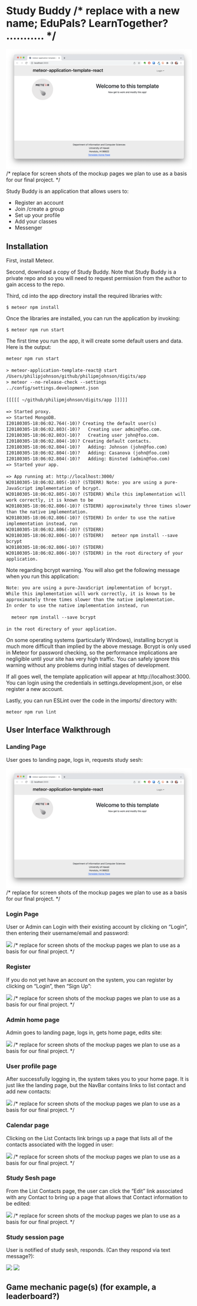 # Study Buddy  /* replace with a new name; EduPals? LearnTogether? ........... */

<img src="doc/landing-page.png">   /* replace for  screen shots of the mockup pages we plan to use as a basis for our final project. */

Study Buddy is an application that allows users to:

  * Register an account
  * Join /create a group
  * Set up your profile
  * Add your classes
  * Messenger

## Installation
First, install Meteor.

Second, download a copy of Study Buddy. Note that Study Buddy is a private repo and so you will need to request permission from the author to gain access to the repo.

Third, cd into the app directory install the required libraries with:

```
$ meteor npm install

```

Once the libraries are installed, you can run the application by invoking:

```
$ meteor npm run start

```

The first time you run the app, it will create some default users and data. Here is the output:

```
meteor npm run start

> meteor-application-template-react@ start /Users/philipjohnson/github/philipmjohnson/digits/app
> meteor --no-release-check --settings ../config/settings.development.json

[[[[[ ~/github/philipmjohnson/digits/app ]]]]]

=> Started proxy.                             
=> Started MongoDB.                           
I20180305-18:06:02.764(-10)? Creating the default user(s)
I20180305-18:06:02.803(-10)?   Creating user admin@foo.com.
I20180305-18:06:02.803(-10)?   Creating user john@foo.com.
I20180305-18:06:02.804(-10)? Creating default contacts.
I20180305-18:06:02.804(-10)?   Adding: Johnson (john@foo.com)
I20180305-18:06:02.804(-10)?   Adding: Casanova (john@foo.com)
I20180305-18:06:02.804(-10)?   Adding: Binsted (admin@foo.com)
=> Started your app.

=> App running at: http://localhost:3000/
W20180305-18:06:02.805(-10)? (STDERR) Note: you are using a pure-JavaScript implementation of bcrypt.
W20180305-18:06:02.805(-10)? (STDERR) While this implementation will work correctly, it is known to be
W20180305-18:06:02.806(-10)? (STDERR) approximately three times slower than the native implementation.
W20180305-18:06:02.806(-10)? (STDERR) In order to use the native implementation instead, run
W20180305-18:06:02.806(-10)? (STDERR) 
W20180305-18:06:02.806(-10)? (STDERR)   meteor npm install --save bcrypt
W20180305-18:06:02.806(-10)? (STDERR) 
W20180305-18:06:02.806(-10)? (STDERR) in the root directory of your application.
```

Note regarding bcrypt warning. You will also get the following message when you run this application:

```
Note: you are using a pure-JavaScript implementation of bcrypt.
While this implementation will work correctly, it is known to be
approximately three times slower than the native implementation.
In order to use the native implementation instead, run

  meteor npm install --save bcrypt

in the root directory of your application.
```

On some operating systems (particularly Windows), installing bcrypt is much more difficult than implied by the above message. Bcrypt is only used in Meteor for password checking, so the performance implications are negligible until your site has very high traffic. You can safely ignore this warning without any problems during initial stages of development.

If all goes well, the template application will appear at http://localhost:3000. You can login using the credentials in settings.development.json, or else register a new account.

Lastly, you can run ESLint over the code in the imports/ directory with:

```
meteor npm run lint
```
## User Interface Walkthrough

### Landing Page
User goes to landing page, logs in, requests study sesh:

<img src="doc/landing-page.png">     /* replace for  screen shots of the mockup pages we plan to use as a basis for our final project. */

### Login Page
User or Admin can Login with their existing account by clicking on “Login”, then entering their username/email and password:

<img src="doc/register.png">     /* replace for  screen shots of the mockup pages we plan to use as a basis for our final project. */

### Register
If you do not yet have an account on the system, you can register by clicking on “Login”, then “Sign Up”:

<img src="doc/register.png">     /* replace for  screen shots of the mockup pages we plan to use as a basis for our final project. */

### Admin home page
Admin goes to landing page, logs in, gets home page, edits site:

<img src="doc/amin.png">    /* replace for  screen shots of the mockup pages we plan to use as a basis for our final project. */


### User profile page
After successfully logging in, the system takes you to your home page. It is just like the landing page, but the NavBar contains links to list contact and add new contacts:

<img src="doc/user-page.png">     /* replace for  screen shots of the mockup pages we plan to use as a basis for our final project. */

### Calendar page
Clicking on the List Contacts link brings up a page that lists all of the contacts associated with the logged in user:

<img src="doc/calendar.png">    /* replace for  screen shots of the mockup pages we plan to use as a basis for our final project. */


### Study Sesh page
From the List Contacts page, the user can click the “Edit” link associated with any Contact to bring up a page that allows that Contact information to be edited:

<img src="doc/sesh.png">   /* replace for  screen shots of the mockup pages we plan to use as a basis for our final project. */

### Study session page
User is notified of study sesh, responds. (Can they respond via text message?):

<img src="doc/study.png"> 
<img src="doc/study.png"> 

## Game mechanic page(s) (for example, a leaderboard?)

